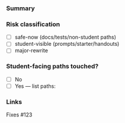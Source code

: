 ### Summary
<!-- What & why -->

### Risk classification
- [ ] safe-now (docs/tests/non-student paths)
- [ ] student-visible (prompts/starter/handouts)
- [ ] major-rewrite

### Student-facing paths touched?
- [ ] No
- [ ] Yes — list paths:

### Links
Fixes #123
